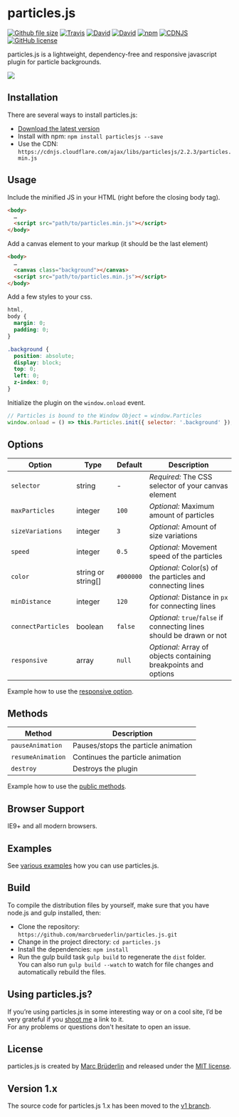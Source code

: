 # particles.js

[![Github file size](https://img.shields.io/github/size/marcbruederlin/particles.js/dist/particles.min.js.svg)](https://github.com/marcbruederlin/particles.js/blob/master/dist/particles.min.js)
[![Travis](https://img.shields.io/travis/marcbruederlin/particles.js.svg)](https://travis-ci.org/marcbruederlin/particles.js)
[![David](https://img.shields.io/david/marcbruederlin/particles.js.svg)](https://david-dm.org/marcbruederlin/particles.js)
[![David](https://img.shields.io/david/dev/marcbruederlin/particles.js.svg)](https://david-dm.org/marcbruederlin/particles.js?type=dev)
[![npm](https://img.shields.io/npm/v/particlesjs.svg)](https://www.npmjs.com/package/particlesjs)
[![CDNJS](https://img.shields.io/cdnjs/v/particlesjs.svg)](https://cdnjs.com/libraries/particlesjs)
[![GitHub license](https://img.shields.io/badge/license-MIT-blue.svg)](https://raw.githubusercontent.com/marcbruederlin/particles.js/master/LICENSE)

particles.js is a lightweight, dependency-free and responsive javascript plugin for particle backgrounds.

[<img src="http://i.giphy.com/CPEar2kArhFny.gif"/>](https://marcbruederlin.github.io/particles.js/)

## Installation

There are several ways to install particles.js:

- [Download the latest version](https://github.com/marcbruederlin/particles.js/archive/master.zip)
- Install with npm: `npm install particlesjs --save`
- Use the CDN: `https://cdnjs.cloudflare.com/ajax/libs/particlesjs/2.2.3/particles.min.js`

## Usage

Include the minified JS in your HTML (right before the closing body tag).

```html
<body>
  …
  <script src="path/to/particles.min.js"></script>
</body>
```

Add a canvas element to your markup (it should be the last element)

```html
<body>
  …
  <canvas class="background"></canvas>
  <script src="path/to/particles.min.js"></script>
</body>
```

Add a few styles to your css.

```css
html,
body {
  margin: 0;
  padding: 0;
}

.background {
  position: absolute;
  display: block;
  top: 0;
  left: 0;
  z-index: 0;
}
```

Initialize the plugin on the `window.onload` event.

```js
// Particles is bound to the Window Object = window.Particles
window.onload = () => this.Particles.init({ selector: '.background' });
```

## Options

| Option             | Type               | Default   | Description                                                           |
| ------------------ | ------------------ | --------- | --------------------------------------------------------------------- |
| `selector`         | string             | -         | _Required:_ The CSS selector of your canvas element                   |
| `maxParticles`     | integer            | `100`     | _Optional:_ Maximum amount of particles                               |
| `sizeVariations`   | integer            | `3`       | _Optional:_ Amount of size variations                                 |
| `speed`            | integer            | `0.5`     | _Optional:_ Movement speed of the particles                           |
| `color`            | string or string[] | `#000000` | _Optional:_ Color(s) of the particles and connecting lines            |
| `minDistance`      | integer            | `120`     | _Optional:_ Distance in `px` for connecting lines                     |
| `connectParticles` | boolean            | `false`   | _Optional:_ `true`/`false` if connecting lines should be drawn or not |
| `responsive`       | array              | `null`    | _Optional:_ Array of objects containing breakpoints and options       |

Example how to use the [responsive option](https://marcbruederlin.github.io/particles.js/#responsive-option).

## Methods

| Method            | Description                         |
| ----------------- | ----------------------------------- |
| `pauseAnimation`  | Pauses/stops the particle animation |
| `resumeAnimation` | Continues the particle animation    |
| `destroy`         | Destroys the plugin                 |

Example how to use the [public methods](https://marcbruederlin.github.io/particles.js/#use-methods).

## Browser Support

IE9+ and all modern browsers.

## Examples

See [various examples](https://marcbruederlin.github.io/particles.js/#examples) how you can use particles.js.

## Build

To compile the distribution files by yourself, make sure that you have node.js and gulp installed, then:

- Clone the repository: `https://github.com/marcbruederlin/particles.js.git`
- Change in the project directory: `cd particles.js`
- Install the dependencies: `npm install`
- Run the gulp build task `gulp build` to regenerate the `dist` folder. <br/> You can also run `gulp build --watch` to watch for file changes and automatically rebuild the files.

## Using particles.js?

If you’re using particles.js in some interesting way or on a cool site, I’d be very grateful if you <a href="mailto:hello@marcbruederlin.com?subject=Hey, I'm using particles.js">shoot me</a> a link to it.<br />
For any problems or questions don't hesitate to open an issue.<br />

## License

particles.js is created by [Marc Brüderlin](https://marcbruederlin.com) and released
under the [MIT license](https://github.com/marcbruederlin/particles.js/blob/master/LICENSE).

## Version 1.x

The source code for particles.js 1.x has been moved to the [v1 branch](https://github.com/marcbruederlin/particles.js/tree/v1).
